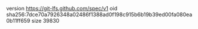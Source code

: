 version https://git-lfs.github.com/spec/v1
oid sha256:7dce70a7926348a02486f1388ad0f198c915b6b19b39ed00fa080ea0b11ff659
size 39830
